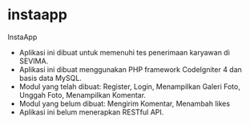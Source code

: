 # instaapp
InstaApp 

- Aplikasi ini dibuat untuk memenuhi tes penerimaan karyawan di SEVIMA.
- Aplikasi ini dibuat menggunakan PHP framework CodeIgniter 4 dan basis data MySQL.
- Modul yang telah dibuat: Register, Login, Menampilkan Galeri Foto, Unggah Foto, Menampilkan Komentar.
- Modul yang belum dibuat: Mengirim Komentar, Menambah likes
- Aplikasi ini belum menerapkan RESTful API.



